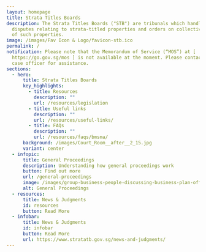```yaml
---
layout: homepage
title: Strata Titles Boards
description: The Strata Titles Boards ("STB") are tribunals which handle
  disputes relating to strata-titled properties and orders on collective sales
  of such properties.
image: /images/Fav Icon & Logo/favicon-stb.ico
permalink: /
notification: Please note that the Memorandum of Service (“MOS”) at [
  https://go.gov.sg/mos ] is not available at the moment. Please contact your
  case officer for assistance.
sections:
  - hero:
      title: Strata Titles Boards
      key_highlights:
        - title: Resources
          description: ""
          url: /resources/legislation
        - title: Useful links
          description: ""
          url: /resources/useful-links/
        - title: FAQs
          description: ""
          url: /resources/faqs/bmsma/
      background: /images/Court_Room__after__2_15.jpg
      variant: center
  - infopic:
      title: General Proceedings
      description: Understanding how general proceedings work
      button: Find out more
      url: /general-proceedings
      image: /images/group-business-people-discussing-business-plan-office.jpg
      alt: General Proceedings
  - resources:
      title: News & Judgments
      id: resources
      button: Read More
  - infobar:
      title: News & Judgments
      id: infobar
      button: Read More
      url: https://www.stratatb.gov.sg/news-and-judgments/
---
```


